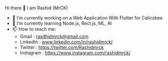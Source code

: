 Hi there 👋 I am Rashid (MrCK)
 
 - 🔭 I’m currently working on a Web Application With Flutter for Caliczbee
 - 🌱 I’m currently learning Node.js, Rect.js, ML, AI
 - 📫 How to reach me: 
     - Gmail : rasdhidmrck@gmail.com
     - LinkedIn : www.linkedin.com/in/rashidmrck/
     - Twitter : https://twitter.com/Rashidmrck
     - Instagram : https://www.instagram.com/rashidmrck/

<!--
**rashidmrck/rashidmrck** is a ✨ _special_ ✨ repository because its `README.md` (this file) appears on your GitHub profile.

Here are some ideas to get you started:

- 🔭 I’m currently working on a Web Application With Flutter for Caliczbee
- 🌱 I’m currently learning Node.js
- 👯 I’m looking to collaborate on ...
- 🤔 I’m looking for help with ...
- 💬 Ask me about ...
- 📫 How to reach me: ...
- 😄 Pronouns: ...
- ⚡ Fun fact: ...
-->
